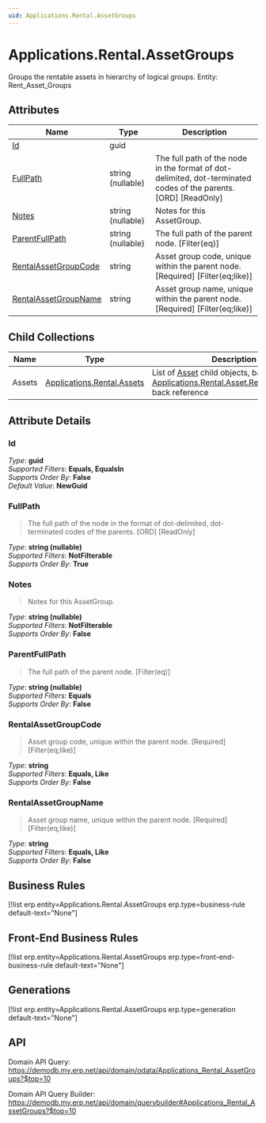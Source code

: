 ```yaml
---
uid: Applications.Rental.AssetGroups
---
```

# Applications.Rental.AssetGroups

Groups the rentable assets in hierarchy of logical groups. Entity: Rent_Asset_Groups

## Attributes

| Name | Type | Description |
| ---- | ---- | --- |
| [Id](Applications.Rental.AssetGroups.md#Id) | guid |  
| [FullPath](Applications.Rental.AssetGroups.md#FullPath) | string (nullable) | The full path of the node in the format of dot-delimited, dot-terminated codes of the parents. [ORD] [ReadOnly] 
| [Notes](Applications.Rental.AssetGroups.md#Notes) | string (nullable) | Notes for this AssetGroup. 
| [ParentFullPath](Applications.Rental.AssetGroups.md#ParentFullPath) | string (nullable) | The full path of the parent node. [Filter(eq)] 
| [RentalAssetGroupCode](Applications.Rental.AssetGroups.md#RentalAssetGroupCode) | string | Asset group code, unique within the parent node. [Required] [Filter(eq;like)] 
| [RentalAssetGroupName](Applications.Rental.AssetGroups.md#RentalAssetGroupName) | string | Asset group name, unique within the parent node. [Required] [Filter(eq;like)] 

## Child Collections

| Name | Type | Description |
| ---- | ---- | --- |
| Assets | [Applications.Rental.Assets](Applications.Rental.Assets.md) | List of [Asset](Applications.Rental.Assets.md) child objects, based on the [Applications.Rental.Asset.RentalAssetGroup](Applications.Rental.Assets.md#RentalAssetGroup) back reference 


## Attribute Details

### Id

_Type_: **guid**  
_Supported Filters_: **Equals, EqualsIn**  
_Supports Order By_: **False**  
_Default Value_: **NewGuid**  

### FullPath

> The full path of the node in the format of dot-delimited, dot-terminated codes of the parents. [ORD] [ReadOnly]

_Type_: **string (nullable)**  
_Supported Filters_: **NotFilterable**  
_Supports Order By_: **True**  

### Notes

> Notes for this AssetGroup.

_Type_: **string (nullable)**  
_Supported Filters_: **NotFilterable**  
_Supports Order By_: **False**  

### ParentFullPath

> The full path of the parent node. [Filter(eq)]

_Type_: **string (nullable)**  
_Supported Filters_: **Equals**  
_Supports Order By_: **False**  

### RentalAssetGroupCode

> Asset group code, unique within the parent node. [Required] [Filter(eq;like)]

_Type_: **string**  
_Supported Filters_: **Equals, Like**  
_Supports Order By_: **False**  

### RentalAssetGroupName

> Asset group name, unique within the parent node. [Required] [Filter(eq;like)]

_Type_: **string**  
_Supported Filters_: **Equals, Like**  
_Supports Order By_: **False**  



## Business Rules

[!list erp.entity=Applications.Rental.AssetGroups erp.type=business-rule default-text="None"]

## Front-End Business Rules

[!list erp.entity=Applications.Rental.AssetGroups erp.type=front-end-business-rule default-text="None"]

## Generations

[!list erp.entity=Applications.Rental.AssetGroups erp.type=generation default-text="None"]

## API

Domain API Query:
<https://demodb.my.erp.net/api/domain/odata/Applications_Rental_AssetGroups?$top=10>

Domain API Query Builder:
<https://demodb.my.erp.net/api/domain/querybuilder#Applications_Rental_AssetGroups?$top=10>

